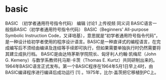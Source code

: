 # basic

BASIC （初学者通用符号指令代码） 编辑 讨论1 上传视频
同义词 BASIC语言一般指BASIC（初学者通用符号指令代码）
BASIC（Beginners' All-purpose Symbolic Instruction Code，又译培基），意思就是“初学者通用符号指令代码”，是一种设计给初学者使用的程序设计语言。BASIC是一种直译式的编程语言，在完成编写后不须经由编译及连结等手续即可执行，但如果需要单独执行时仍然需要将其建立成执行档。
BASIC是由达特茅斯学院院长、匈牙利人约翰·凯梅尼（John G. Kemeny）与数学系教师托马斯·卡茨（Thomas E. Kurtz）共同研制出来的。1964年BASIC语言正式发布。第一个BASIC程序在1964年5月1日早上4时，由BASIC编译程序进行编译后成功运行 [1]  。1975年，比尔·盖茨把它移植到PC上。